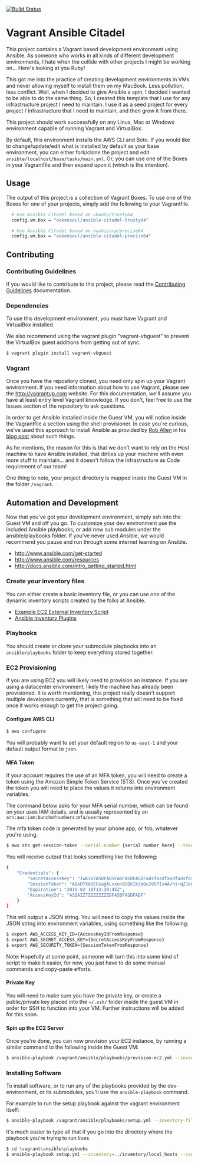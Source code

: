 [![Build Status](https://travis-ci.org/web-masons/vagrant-ansible-citadel.svg)](https://travis-ci.org/web-masons/vagrant-ansible-citadel)
# Vagrant Ansible Citadel

This project contains a Vagrant based development environment using Ansible. As
someone who works in all kinds of different development environments, I hate
when the collide with other projects I might be working on... Here's looking at
you Ruby!

This got me into the practice of creating development environments in VMs and
never allowing myself to install them on my MacBook. Less pollution, less
conflict. Well, when I decided to give Ansible a spin, I decided I wanted to be
able to do the same thing. So, I created this template that I use for any
infrastructure project I need to maintain. I use it as a seed project for every
project / infrastructure that I need to maintain, and then grow it from there.

This project should work successfully on any Linux, Mac or Windows environment
capable of running Vagrant and VirtualBox.

By default, this environment installs the AWS CLI and Boto. If you would like to
change/update/edit what is installed by default as your base environment, you
can either fork/clone the project and edit
`ansible/localhost/base/tasks/main.yml`. Or, you can use one of the Boxes in
your Vagrantfile and then expand upon it (which is the intention).

## Usage
The output of this project is a collection of Vagrant Boxes. To use one of the
Boxes for one of your projects, simply add the following to your Vagrantfile.

```bash
  # Use Ansible Citadel based on ubuntu/trusty64
  config.vm.box = "oakensoul/ansible-citadel-trusty64"

  # Use Ansible Citadel based on hashicorp/precise64
  config.vm.box = "oakensoul/ansible-citadel-precise64"
```

## Contributing
### Contributing Guidelines
If you would like to contribute to this project, please read the
[Contributing Guidelines](CONTRIBUTING.md) documentation.

### Dependencies

To use this development environment, you must have Vagrant and VirtualBox
installed.

We also recommend using the vagrant plugin "vagrant-vbguest" to prevent the
VirtualBox guest additions from getting out of sync.

```bash
$ vagrant plugin install vagrant-vbguest
```

### Vagrant

Once you have the repository cloned, you need only spin up your Vagrant
environment. If you need information about how to use Vagrant, please see the
http://vagrantup.com website. For this documentation, we'll assume you have at
least entry level Vagrant knowledge. If you don't, feel free to use the Issues
section of the repository to ask questions.

In order to get Ansible installed inside the Guest VM, you will notice inside
the Vagrantfile a section using the shell provisioner. In case you're curious,
we've used this approach to install Ansible as provided by
[Rob Allen](https://github.com/akrabat) in his
[blog post](http://akrabat.com/computing/provisioning-with-ansible-within-the-vagrant-guest/)
about such things.

As he mentions, the reason for this is that we don't want to rely on the Host
machine to have Ansible installed, that dirties up your machine with even more
stuff to maintain... and it doesn't follow the Infrastructure as Code
requirement of our team!

One thing to note, your project directory is mapped inside the Guest VM in the
folder `/vagrant`.

## Automation and Development

Now that you've got your development environment, simply ssh into the Guest VM
and off you go. To customize your dev environment use the included Ansible
playbooks, or add new sub modules under the ansible/playbooks folder. If you've
never used Ansible, we would recommend you pause and run through some internet
learning on Ansible.

* http://www.ansible.com/get-started
* http://www.ansible.com/resources
* http://docs.ansible.com/intro_getting_started.html

### Create your inventory files

You can either create a basic inventory file, or you can use one of the dynamic
inventory scripts created by the folks at Ansible.
- [Example EC2 External Inventory Script](http://docs.ansible.com/intro_dynamic_inventory.html#example-aws-ec2-external-inventory-script)
- [Ansible Inventory Plugins](https://github.com/ansible/ansible/tree/devel/plugins/inventory)

### Playbooks

You should create or clone your submodule playbooks into an `ansible/playbooks`
folder to keep everything stored together.

### EC2 Provisioning

If you are using EC2 you will likely need to provision an instance. If you are
using a datacenter environment, likely the machine has already been provisioned.
It is worth mentioning, this project really doesn't support multiple developers
currently, that is something that will need to be fixed once it works enough to
get the project going.

#### Configure AWS CLI
```bash
$ aws configure
```

You will probably want to set your default region to `us-east-1` and your
default output format to `json`.

#### MFA Token
If your account requires the use of an MFA token, you will need to create a
token using the Amazon Simple Token Service (STS). Once you've created the token
you will need to place the values it returns into environment variables.

The command below asks for your MFA serial number, which can be found on your
uses IAM details, and is usually represented by an
`arn:aws:iam:bunchofnumbers:mfa/username`

The mfa token code is generated by your iphone app, or fob, whatever you're
using.

```bash
$ aws sts get-session-token --serial-number {serial number here} --token-code {mfa token here}
```

You will receive output that looks something like the following:
```bash
{
    "Credentials": {
        "SecretAccessKey": "IwK1V7ASDFADSFADFASDFASDFadsfasdfasdfadsfasdfasdf45gsdfg",
        "SessionToken": "AQoDYXdzEGsagALvxo+QSQkIk3qQuJ9SPIs4A/hi+qZJeQBEb4h545yhb45hb45yb45yb4hy54CB8IqUyIyS8r6I4Y/Nu+EoO4Q22GJbumCu1QGE2islfkgjlkKJTSfdgj5lkjW+5aYF",
        "Expiration": "2015-02-10T13:30:45Z",
        "AccessKeyId": "ASIAZZ7ZZZZZZZZDFASDFASDFADF"
    }
}
```

This will output a JSON string. You will need to copy the values inside the JSON
string into environment variables, using something like the following:
```bash
$ export AWS_ACCESS_KEY_ID={AccessKeyIdFromResponse}
$ export AWS_SECRET_ACCESS_KEY={SecretAccessKeyFromResponse}
$ export AWS_SECURITY_TOKEN={SessionTokenFromResponse}
```

Note: Hopefully at some point, someone will turn this into some kind of script
to make it easier, for now, you just have to do some manual commands and
copy-paste efforts.

#### Private Key
You will need to make sure you have the private key, or create a public/private
key placed into the `~/.ssh/` folder inside the guest VM in order for SSH to
function into your VM. Further instructions will be added for this soon.

#### Spin up the EC2 Server

Once you're done, you can now provision your EC2 instance, by running a similar
command to the following inside the Guest VM:
```bash
$ ansible-playbook /vagrant/ansible/playbooks/provision-ec2.yml --inventory-file=/vagrant/ansible/inventory/ec2
```

### Installing Software
To install software, or to run any of the playbooks provided by the
dev-environment, or its submodules, you'll use the `ansible-playbook` command.

For example to run the setup playbook against the vagrant environment itself:
```bash
$ ansible-playbook /vagrant/ansible/playbooks/setup.yml --inventory-file=/vagrant/ansible/inventory/local_hosts --connection=local
```

It's much easier to type all that if you go into the directory where the
playbook you're trying to run lives.
```bash
$ cd \vagrant\ansible\playbooks
$ ansible-playbook setup.yml --inventory=../inventory/local_hosts --connection=local
```
